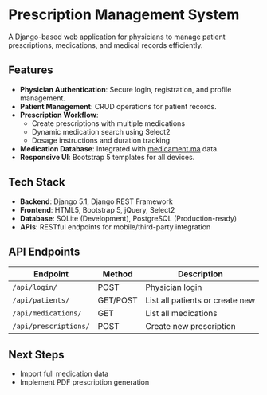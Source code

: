 # Prescription Management System

A Django-based web application for physicians to manage patient prescriptions, medications, and medical records efficiently.

## Features

- **Physician Authentication**: Secure login, registration, and profile management.
- **Patient Management**: CRUD operations for patient records.
- **Prescription Workflow**:
  - Create prescriptions with multiple medications
  - Dynamic medication search using Select2
  - Dosage instructions and duration tracking
- **Medication Database**: Integrated with [medicament.ma](https://medicament.ma) data.
- **Responsive UI**: Bootstrap 5 templates for all devices.

## Tech Stack

- **Backend**: Django 5.1, Django REST Framework
- **Frontend**: HTML5, Bootstrap 5, jQuery, Select2
- **Database**: SQLite (Development), PostgreSQL (Production-ready)
- **APIs**: RESTful endpoints for mobile/third-party integration

## API Endpoints

| Endpoint               | Method     | Description                     |
|------------------------|------------|---------------------------------|
| `/api/login/`          | POST       | Physician login                 |
| `/api/patients/`       | GET/POST   | List all patients or create new |
| `/api/medications/`    | GET        | List all medications            |
| `/api/prescriptions/`  | POST       | Create new prescription         |

## Next Steps

- Import full medication data
- Implement PDF prescription generation
